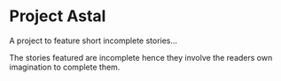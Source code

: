 # Project Astal
A project to feature short incomplete stories...

The stories featured are incomplete hence they involve the readers own imagination to complete them. 
